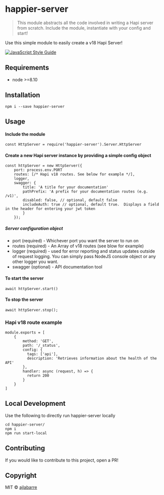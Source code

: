 # happier-server

> This module abstracts all the code involved in writing a Hapi server from scratch. Include the module, instantiate with your config and start!

Use this simple module to easily create a v18 Hapi Server!

[![JavaScript Style Guide](https://img.shields.io/badge/code_style-standard-brightgreen.svg)](https://standardjs.com)

## Requirements
* node >=8.10

## Installation
```
npm i --save happier-server
```

## Usage
#### Include the module
```
const HttpServer = require('happier-server').Server.HttpServer
```

#### Create a new Hapi server instance by providing a simple config object
```
const httpServer = new HttpServer({
    port: process.env.PORT
    routes: [/* Hapi v18 routes. See below for example */],
    logger,
    swagger: {
        title: 'A title for your documentation'
        pathPrefix: 'A prefix for your documentation routes (e.g. /v1)',
        disabled: false, // optional, default false
        includeAuth: true // optional, default true.  Displays a field in the header for entering your jwt token
        }
    });
```

##### Server configuration object
- port (required) - Whichever port you want the server to run on
- routes (required) - An Array of v18 routes (see blow for example)
- logger (required) - used for error reporting and status updates outside of request logging. You can simply pass NodeJS console object or any other logger you want.
- swagger (optional) - API documentation tool

#### To start the server
```
await httpServer.start()
```
    
#### To stop the server
```
await httpServer.stop();
```

### Hapi v18 route example
```
module.exports = [
    {
        method: 'GET',
        path: '/_status',
        config: {
          tags: ['api'],
          description: 'Retrieves information about the health of the API'
        },
        handler: async (request, h) => {
          return 200
        }
    }
]
```

## Local Development
Use the following to directly run happier-server locally

```
cd happier-server/
npm i
npm run start-local
```

## Contributing
If you would like to contribute to this project, open a PR!
    
## Copyright

MIT © [ajlabarre](https://github.com/ajlabarre)